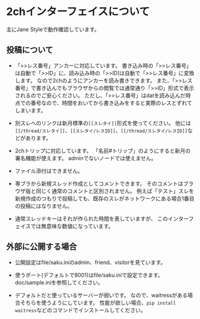 2chインターフェイスについて
============================

主にJane Styleで動作確認しています。

投稿について
-------------
* 「>>レス番号」アンカーに対応しています。
  書き込み時の「>>レス番号」は自動で「>>ID」に、読み込み時の「>>ID]は自動で「>>レス番号」に変換します。
  なので2chのようにアンカーを読み書きできます。
  また、「>>レス番号」で書き込んでもブラウザからの閲覧では通常通り「>>ID」形式で表示されるのでご安心ください。
  ただし、「>>レス番号」はdatを読み込んだ時点での番号なので、時間をおいてから書き込みをすると実際のレスとずれてしまいます。

* 別スレへのリンクは新月標準の`[[スレタイ]]`形式を使ってください。
  他には`[[/thread/スレタイ]]`、`[[スレタイ/レスID]]`、`[[/thread/スレタイ/レスID]]`などがあります。

* 2chトリップに対応しています。
  「名前#トリップ」のようにすると新月の署名機能が使えます。
  adminでないノードでは使えません。

* ファイル添付はできません。

* 専ブラから新規スレッド作成としてコメントできます。
  そのコメントはブラウザ版と同じく通常のコメントと区別されません。
  例えば「テスト」スレを新規作成のつもりで投稿しても、既存のスレがネットワークにある場合1番目の投稿にはなりません。

* 通常スレッドキーはそれが作られた時間を表していますが、
  このインターフェイスでは無意味な数値になっています。

外部に公開する場合
-------------------

* 公開設定はfile/saku.iniのadmin、friend、visitorを見ています。

* 使うポート(デフォルトで8001)はfile/saku.iniで設定できます。
   doc/sample.iniを参照してください。

* デフォルトだと使っているサーバーが弱いです。
  なので、waitressがある場合そちらを使うようにしています。
  性能が欲しい場合、`pip install waitress`などのコマンドでインストールしてください。
